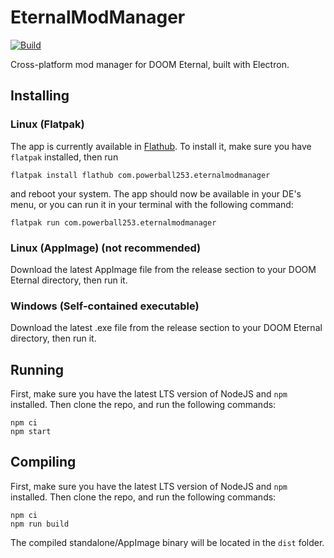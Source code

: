 # EternalModManager
[![Build](https://github.com/PowerBall253/EternalModManager/actions/workflows/build.yml/badge.svg)](https://github.com/PowerBall253/EternalModManager/actions/workflows/build.yml)

Cross-platform mod manager for DOOM Eternal, built with Electron.

## Installing
### Linux (Flatpak)
The app is currently available in [Flathub](https://flathub.org/apps/details/com.powerball253.eternalmodmanager). To install it, make sure you have `flatpak` installed, then run
```
flatpak install flathub com.powerball253.eternalmodmanager
```
and reboot your system. The app should now be available in your DE's menu, or you can run it in your terminal with the following command:
```
flatpak run com.powerball253.eternalmodmanager
```

### Linux (AppImage) (not recommended)
Download the latest AppImage file from the release section to your DOOM Eternal directory, then run it.

### Windows (Self-contained executable)
Download the latest .exe file from the release section to your DOOM Eternal directory, then run it.

## Running
First, make sure you have the latest LTS version of NodeJS and `npm` installed. Then clone the repo, and run the following commands:

```
npm ci
npm start
```

## Compiling
First, make sure you have the latest LTS version of NodeJS and `npm` installed. Then clone the repo, and run the following commands:

```
npm ci
npm run build
```

The compiled standalone/AppImage binary will be located in the `dist` folder.
